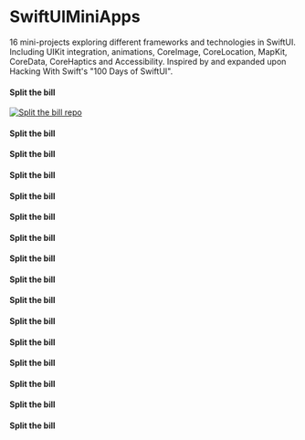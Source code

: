 # SwiftUIMiniApps
16 mini-projects exploring  different frameworks and technologies in SwiftUI. Including UIKit integration, animations, CoreImage, CoreLocation, MapKit, CoreData, CoreHaptics and Accessibility. Inspired by and expanded upon Hacking With Swift's "100 Days of SwiftUI".

#### Split the bill
[![Split the bill repo](https://img.shields.io/badge/GitHub-100000?style=for-the-badge&logo=github&logoColor=white)](https://github.com/khalid-kamil/SplitTheBill)
#### Split the bill
#### Split the bill
#### Split the bill
#### Split the bill
#### Split the bill
#### Split the bill
#### Split the bill
#### Split the bill
#### Split the bill
#### Split the bill
#### Split the bill
#### Split the bill
#### Split the bill
#### Split the bill
#### Split the bill

